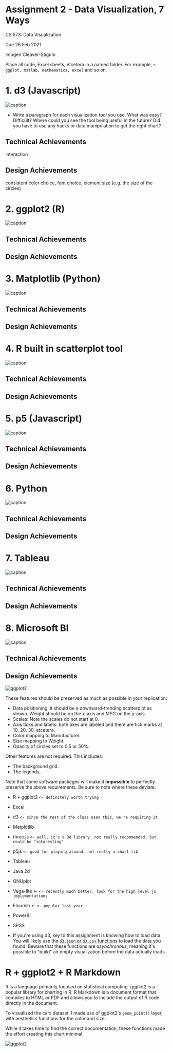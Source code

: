 Assignment 2 - Data Visualization, 7 Ways  
===
CS 573: Data Visualization

Due 26 Feb 2021

Imogen Cleaver-Stigum



Place all code, Excel sheets, etcetera in a named folder. For example, `r-ggplot, matlab, mathematica, excel` and so on.



# 1. d3 (Javascript)

![caption](img/<imgname>)

- Write a paragraph for each visualization tool you use. What was easy? Difficult? Where could you see the tool being useful in the future? Did you have to use any hacks or data manipulation to get the right chart?

## Technical Achievements 

interaction

## Design Achievements 

consistent color choice, font choice, element size (e.g. the size of the circles)

# 2. ggplot2 (R)
![caption](img/<imgname>)
## Technical Achievements 

## Design Achievements 


# 3. Matplotlib (Python)
![caption](img/<imgname>)
## Technical Achievements 

## Design Achievements 


# 4. R built in scatterplot tool
![caption](img/<imgname>)
## Technical Achievements 

## Design Achievements 


# 5. p5 (Javascript)
![caption](img/<imgname>)
## Technical Achievements 

## Design Achievements 


# 6. Python
![caption](img/<imgname>)
## Technical Achievements 

## Design Achievements 


# 7. Tableau
![caption](img/<imgname>)
## Technical Achievements 

## Design Achievements 


# 8. Microsoft BI 
![caption](img/<imgname>)
## Technical Achievements 

## Design Achievements 





![ggplot2](img/ggplot2.png)

These features should be preserved as much as possible in your replication:

- Data positioning: it should be a downward-trending scatterplot as shown.  Weight should be on the x-axis and MPG on the y-axis.
- Scales: Note the scales do not start at 0.
- Axis ticks and labels: both axes are labeled and there are tick marks at 10, 20, 30, etcetera.
- Color mapping to Manufacturer.
- Size mapping to Weight.
- Opacity of circles set to 0.5 or 50%.

Other features are not required. This includes:

- The background grid.
- The legends.

Note that some software packages will make it **impossible** to perfectly preserve the above requirements. 
Be sure to note where these deviate.

- R + ggplot2 `<- definitely worth trying`
- Excel
- d3 `<- since the rest of the class uses this, we're requiring it`
- Matplotlib
- three.js `<- well, it's a 3d library. not really recommended, but could be "interesting"`
- p5js `<- good for playing around. not really a chart lib`
- Tableau
- Java 2d
- GNUplot
- Vega-lite <- `<- recently much better. look for the high level js implementations`
- Flourish <- `<- popular last year`
- PowerBI
- SPSS

- If you're using d3, key to this assignment is knowing how to load data.
You will likely use the [`d3.json` or `d3.csv` functions](https://github.com/mbostock/d3/wiki/Requests) to load the data you found.
Beware that these functions are *asynchronous*, meaning it's possible to "build" an empty visualization before the data actually loads.

# R + ggplot2 + R Markdown

R is a language primarily focused on statistical computing.
ggplot2 is a popular library for charting in R.
R Markdown is a document format that compiles to HTML or PDF and allows you to include the output of R code directly in the document.

To visualized the cars dataset, I made use of ggplot2's `geom_point()` layer, with aesthetics functions for the color and size.

While it takes time to find the correct documentation, these functions made the effort creating this chart minimal.

![ggplot2](img/ggplot2.png)
